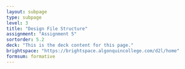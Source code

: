 ```yaml
---
layout: subpage
type: subpage
level: 3
title: "Design File Structure"
assignment: "Assignment 5"
sortorder: 5.2
deck: "This is the deck content for this page."
brightspace: "https://brightspace.algonquincollege.com/d2l/home"
formsum: formative
---
```


